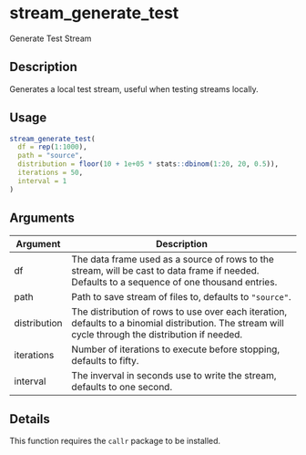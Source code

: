 # stream_generate_test


Generate Test Stream




## Description

Generates a local test stream, useful when testing streams locally.





## Usage
```r
stream_generate_test(
  df = rep(1:1000),
  path = "source",
  distribution = floor(10 + 1e+05 * stats::dbinom(1:20, 20, 0.5)),
  iterations = 50,
  interval = 1
)
```




## Arguments


Argument      |Description
------------- |----------------
df | The data frame used as a source of rows to the stream, will be cast to data frame if needed. Defaults to a sequence of one thousand entries.
path | Path to save stream of files to, defaults to ``"source"``.
distribution | The distribution of rows to use over each iteration, defaults to a binomial distribution. The stream will cycle through the distribution if needed.
iterations | Number of iterations to execute before stopping, defaults to fifty.
interval | The inverval in seconds use to write the stream, defaults to one second.




## Details

This function requires the ``callr`` package to be installed.







